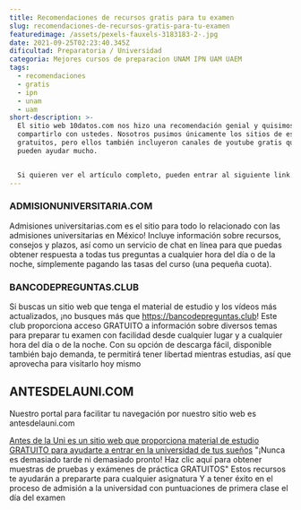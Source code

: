 ```yaml
---
title: Recomendaciones de recursos gratis para tu examen
slug: recomendaciones-de-recursos-gratis-para-tu-examen
featuredimage: /assets/pexels-fauxels-3183183-2-.jpg
date: 2021-09-25T02:23:40.345Z
dificultad: Preparatoria / Universidad
categoria: Mejores cursos de preparacion UNAM IPN UAM UAEM
tags:
  - recomendaciones
  - gratis
  - ipn
  - unam
  - uam
short-description: >-
  El sitio web 10datos.com nos hizo una recomendación genial y quisimos
  compartirlo con ustedes. Nosotros pusimos únicamente los sitios de estudio
  gratuitos, pero ellos también incluyeron canales de youtube gratis que les
  pueden ayudar mucho.


  Si quieren ver el artículo completo, pueden entrar al siguiente link. [10 SITIOS GRATIS QUE TODO ASPIRANTE DE UNAM, IPN Y UAM DEBE GUARDAR](www.10datos.com//10-sitios-gratis-que-todo-aspirante-de-unam-ipn-y-uam-debe-guardar/)
---
```

### ADMISIONUNIVERSITARIA.COM

Admisiones universitarias.com es el sitio para todo lo relacionado con las admisiones universitarias en México! Incluye información sobre recursos, consejos y plazos, así como un servicio de chat en línea para que puedas obtener respuesta a todas tus preguntas a cualquier hora del día o de la noche, simplemente pagando las tasas del curso (una pequeña cuota).

### BANCODEPREGUNTAS.CLUB

Si buscas un sitio web que tenga el material de estudio y los vídeos más actualizados, ¡no busques más que https://bancodepreguntas.club! Este club proporciona acceso GRATUITO a información sobre diversos temas para preparar tu examen con facilidad desde cualquier lugar y a cualquier hora del día o de la noche. Con su opción de descarga fácil, disponible también bajo demanda, te permitirá tener libertad mientras estudias, así que aprovecha para visitarlo hoy mismo

## ANTESDELAUNI.COM

Nuestro portal para facilitar tu navegación por nuestro sitio web es antesdelauni.com

[Antes de la Uni es un sitio web que proporciona material de estudio GRATUITO para ayudarte a entrar en la universidad de tus sueños](antesdelauni.com)
"¡Nunca es demasiado tarde ni demasiado pronto! Haz clic aquí para obtener muestras de pruebas y exámenes de práctica GRATUITOS" Estos recursos te ayudarán a prepararte para cualquier asignatura Y a tener éxito en el proceso de admisión a la universidad con puntuaciones de primera clase el día del examen